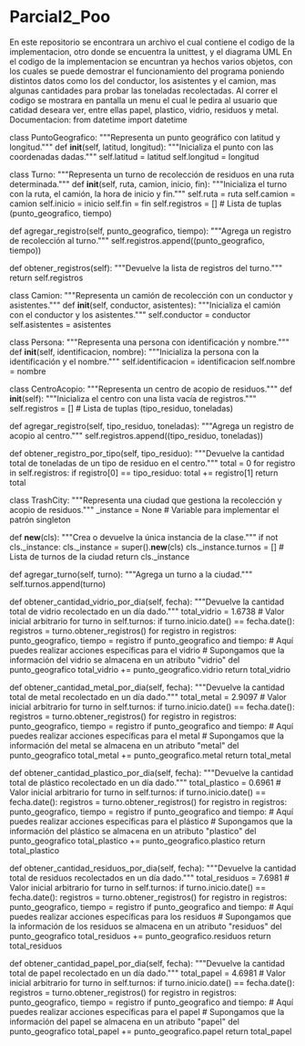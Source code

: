 # Parcial2_Poo
En este repositorio se encontrara un archivo el cual contiene el codigo de la implementacion, otro donde se encuentra la unittest, y el diagrama UML
En el codigo de la implementacion se encuntran ya hechos varios objetos, con los cuales se puede demostrar el funcionamiento del programa poniendo distintos datos como los del conductor, los asistentes y el camion, mas algunas cantidades para probar las toneladas recolectadas. Al correr el codigo se mostrara en pantalla un menu el cual le pedira al usuario que catidad deseara ver, entre ellas papel, plastico, vidrio, residuos y metal.
Documentacion:
from datetime import datetime

class PuntoGeografico:
  """Representa un punto geográfico con latitud y longitud."""
  def __init__(self, latitud, longitud):
    """Inicializa el punto con las coordenadas dadas."""
    self.latitud = latitud
    self.longitud = longitud

class Turno:
  """Representa un turno de recolección de residuos en una ruta determinada."""
  def __init__(self, ruta, camion, inicio, fin):
    """Inicializa el turno con la ruta, el camión, la hora de inicio y fin."""
    self.ruta = ruta
    self.camion = camion
    self.inicio = inicio
    self.fin = fin
    self.registros = [] # Lista de tuplas (punto_geografico, tiempo)

  def agregar_registro(self, punto_geografico, tiempo):
    """Agrega un registro de recolección al turno."""
    self.registros.append((punto_geografico, tiempo))

  def obtener_registros(self):
    """Devuelve la lista de registros del turno."""
    return self.registros

class Camion:
  """Representa un camión de recolección con un conductor y asistentes."""
  def __init__(self, conductor, asistentes):
    """Inicializa el camión con el conductor y los asistentes."""
    self.conductor = conductor
    self.asistentes = asistentes

class Persona:
  """Representa una persona con identificación y nombre."""
  def __init__(self, identificacion, nombre):
    """Inicializa la persona con la identificación y el nombre."""
    self.identificacion = identificacion
    self.nombre = nombre

class CentroAcopio:
  """Representa un centro de acopio de residuos."""
  def __init__(self):
    """Inicializa el centro con una lista vacía de registros."""
    self.registros = [] # Lista de tuplas (tipo_residuo, toneladas)

  def agregar_registro(self, tipo_residuo, toneladas):
    """Agrega un registro de acopio al centro."""
    self.registros.append((tipo_residuo, toneladas))

  def obtener_registro_por_tipo(self, tipo_residuo):
    """Devuelve la cantidad total de toneladas de un tipo de residuo en el centro."""
    total = 0
    for registro in self.registros:
      if registro[0] == tipo_residuo:
        total += registro[1]
    return total

class TrashCity:
  """Representa una ciudad que gestiona la recolección y acopio de residuos."""
  _instance = None # Variable para implementar el patrón singleton

  def __new__(cls):
    """Crea o devuelve la única instancia de la clase."""
    if not cls._instance:
      cls._instance = super().__new__(cls)
      cls._instance.turnos = [] # Lista de turnos de la ciudad
    return cls._instance

  def agregar_turno(self, turno):
    """Agrega un turno a la ciudad."""
    self.turnos.append(turno)

  def obtener_cantidad_vidrio_por_dia(self, fecha):
    """Devuelve la cantidad total de vidrio recolectado en un día dado."""
    total_vidrio = 1.6738 # Valor inicial arbitrario
    for turno in self.turnos:
      if turno.inicio.date() == fecha.date():
        registros = turno.obtener_registros()
        for registro in registros:
          punto_geografico, tiempo = registro
          if punto_geografico and tiempo:
            # Aquí puedes realizar acciones específicas para el vidrio
            # Supongamos que la información del vidrio se almacena en un atributo "vidrio" del punto_geografico
            total_vidrio += punto_geografico.vidrio
    return total_vidrio

  def obtener_cantidad_metal_por_dia(self, fecha):
    """Devuelve la cantidad total de metal recolectado en un día dado."""
    total_metal = 2.9097 # Valor inicial arbitrario
    for turno in self.turnos:
      if turno.inicio.date() == fecha.date():
        registros = turno.obtener_registros()
        for registro in registros:
          punto_geografico, tiempo = registro
          if punto_geografico and tiempo:
            # Aquí puedes realizar acciones específicas para el metal
            # Supongamos que la información del metal se almacena en un atributo "metal" del punto_geografico
            total_metal += punto_geografico.metal
    return total_metal

  def obtener_cantidad_plastico_por_dia(self, fecha):
    """Devuelve la cantidad total de plástico recolectado en un día dado."""
    total_plastico = 0.6961 # Valor inicial arbitrario
    for turno in self.turnos:
      if turno.inicio.date() == fecha.date():
        registros = turno.obtener_registros()
        for registro in registros:
          punto_geografico, tiempo = registro
          if punto_geografico and tiempo:
            # Aquí puedes realizar acciones específicas para el plástico
            # Supongamos que la información del plástico se almacena en un atributo "plastico" del punto_geografico
            total_plastico += punto_geografico.plastico
    return total_plastico

  def obtener_cantidad_residuos_por_dia(self, fecha):
    """Devuelve la cantidad total de residuos recolectados en un día dado."""
    total_residuos = 7.6981 # Valor inicial arbitrario
    for turno in self.turnos:
      if turno.inicio.date() == fecha.date():
        registros = turno.obtener_registros()
        for registro in registros:
          punto_geografico, tiempo = registro
          if punto_geografico and tiempo:
            # Aquí puedes realizar acciones específicas para los residuos
            # Supongamos que la información de los residuos se almacena en un atributo "residuos" del punto_geografico
            total_residuos += punto_geografico.residuos
    return total_residuos

  def obtener_cantidad_papel_por_dia(self, fecha):
  	"""Devuelve la cantidad total de papel recolectado en un día dado."""
  	total_papel = 4.6981 # Valor inicial arbitrario
  	for turno in self.turnos:
  		if turno.inicio.date() == fecha.date():
  			registros = turno.obtener_registros()
  			for registro in registros:
  				punto_geografico, tiempo = registro
  				if punto_geografico and tiempo:
  					# Aquí puedes realizar acciones específicas para el papel
  					# Supongamos que la información del papel se almacena en un atributo "papel" del punto_geografico
  					total_papel += punto_geografico.papel
  	return total_papel

